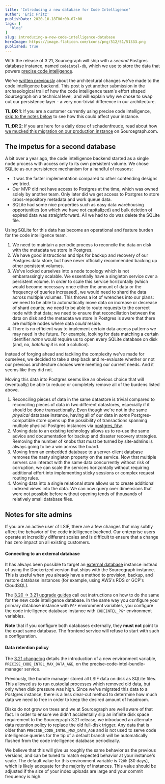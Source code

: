 ```yaml
---
title: 'Introducing a new database for Code Intelligence'
author: 'Eric Fritz'
publishDate: 2020-10-18T00:00-07:00
tags: [
  "blog"
]
slug: introducing-a-new-code-intelligence-database
heroImage: https://image.flaticon.com/icons/png/512/51/51333.png
published: true
---
```


With the release of 3.21, Sourcegraph will ship with a _second_ Postgres database instance, named `codeintel-db`, which we use to store the data that powers [precise code intelligence](https://docs.sourcegraph.com/code_intelligence/explanations/precise_code_intelligence).

We've [written previously](https://about.sourcegraph.com/blog/evolution-of-the-precise-code-intel-backend/) about the architectural changes we've made to the code intelligence backend. This post is yet another submission in the archaeological trail of how the code intelligence team's effort shaped Sourcegraph on a technical level, and will explain why we chose to swap out our persistence layer - a very non-trivial difference in our architecture.

**TL;DR 1**: If you are a customer currently using precise code intelligence, [skip to the notes below](#notes-for-site-admins) to see how this could affect your instance.

**TL;DR 2**: If you are here for a daily dose of schadenfreude, read about how [we mucked this migration on our production instance](https://eric-fritz.com/articles/migrating-to-postgres/) on Sourcegraph.com.

## The impetus for a second database

A bit over a year ago, the code intelligence backend started as a single node process with access only to its own persistent volume. We chose SQLite as our persistence mechanism for a handful of reasons:

- It was the faster implementation compared to other contending designs we tried.
- Our MVP did not have access to Postgres at the time, which was owned solely by another team. Only later did we get access to Postgres to store cross-repository metadata and work queue data.
- SQLite had some nice properties such as easy data warehousing opportunities (on which we have not capitalized) and bulk deletion of expired data was straightforward. All we had to do was delete the SQLite file.

Using SQLite for this data has become an operational and feature burden for the code intelligence team.

1. We need to maintain a periodic process to reconcile the data on disk with the metadata we store in Postgres.
2. We have good instructions and tips for backup and recovery of our Postgres data store, but have never officially recommended backing up other persistent volumes.
3. We've locked ourselves into a node topology which is not embarrassingly scalable. We essentially have a singleton service over a persistent volume. In order to scale this service horizontally (which would become necessary once either the amount of data or the frequency of queries increased), we would need to shard the data across multiple volumes. This throws a lot of wrenches into our plans: we need to be able to automatically move data on increase or decrease of shard counts; we need to be able to route requests to the correct node with that data; we need to ensure that reconciliation between the data on disk and the metadata we store in Postgres is aware that there are multiple nodes where data _could_ reside.
4. There is no efficient way to implement certain data access patterns we may need in the future. For example, looking for data matching a certain identifier _name_ would require us to open every SQLite database on disk (and, no, _batching it_ is not a solution).

Instead of forging ahead and tackling the complexity we've made for ourselves, we decided to take a step back and re-evaluate whether or not our previous architecture choices were meeting our current needs. And it seems like they did not.

Moving this data into Postgres seems like an obvious choice that will (eventually) be able to reduce or completely remove all of the burdens listed above.

1. Reconciling pieces of data in the same datastore is trivial compared to reconciling pieces of data in two different datastores, especially if it should be done transactionally. Even though we're not in the same _physical_ database instance, having all of our data in _some_ Postgres-compatible store opens up the possibility of transactions spanning multiple physical Postgres instances via [postgres_fdw](https://www.postgresql.org/docs/12/postgres-fdw.html#id-1.11.7.42.12).
2. Moving data to an existing technology allows us to re-use the same advice and documentation for backup and disaster recovery strategies. Removing the number of knobs that must be turned by site-admins is always going to be a win across the board.
3. Moving from an embedded database to a server-client database removes the nasty singleton property on the service. Now that multiple servers can interact with the same data concurrently without risk of corruption, we can scale the services horizontally without requiring additional effort into implementing sticky sessions or complex request routing rules.
4. Moving data into a single relational store allows us to create additional indexed views into the data. We can now query over dimensions that were not possible before without opening tends of thousands of relatively small database files.

## Notes for site admins

If you are an active user of LSIF, there are a few changes that may subtly affect the behavior of the code intelligence backend. Our enterprise users operate at incredibly different scales and is difficult to ensure that a change has zero impact on all existing customers.

#### Connecting to an external database

It has always been possible to target an [external database](https://docs.sourcegraph.com/admin/external_database) instance instead of using the Dockerized version that ships with the Sourcegraph instance. This is useful when you already have a method to provision, backup, and restore database instances (for example, using AWS's RDS or GCP's CloudSQL).

The [3.20 -> 3.21 upgrade guides](https://docs.sourcegraph.com/admin/updates) call out instructions on how to do the same for the new code intelligence database. In the same way you configure your primary database instance with `PG*` environment variables, you configure the code intelligence database instance with `CODEINTEL_PG*` environment variables.

**Note** that if you configure both databases externally, they **must not** point to the exact same database. The frontend service will refuse to start with such a configuration.

#### Data retention policy

The [3.21 changelog](https://github.com/sourcegraph/sourcegraph/blob/3.21/CHANGELOG.md) details the introduction of a new environment variable, `PRECISE_CODE_INTEL_MAX_DATA_AGE`, on the precise-code-intel-bundle-manager service.

Previously, the bundle manager stored all LSIF data on disk as SQLite files. This allowed us to run custodial processes which removed old data, but only when disk pressure was high. Since we've migrated this data to a Postgres instance, there is a less clear-cut method to determine how much data we need to free in order to keep the desired amount of headroom.

Disks do not grow on trees and we at Sourcegraph are well aware of that fact. In order to ensure we didn't accidentally slip an infinite disk space requirement to the Sourcegraph 3.21 release, we introduced an alternate data retention policy to replace the old full-disk trigger. Any data that is older than `PRECISE_CODE_INTEL_MAX_DATA_AGE` and is not used to serve code intelligence queries for the tip of a default branch will be automatically flushed from the code intelligence database periodically.

We believe that this will give us roughly the same behavior as the previous versions, and can be tuned to match expected behavior at your instance's scale. The default value for this environment variable is `720h` (30 days), which is likely adequate for the majority of instances. This value should be adjusted if the size of your index uploads are large and your commit frequency is high.
